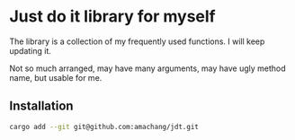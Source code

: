 # Just do it library for myself

The library is a collection of my frequently used functions. I will keep updating it.

Not so much arranged, may have many arguments, may have ugly method name, but usable for me.

## Installation

```sh
cargo add --git git@github.com:amachang/jdt.git
```

